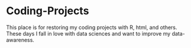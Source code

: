 # Coding-Projects

This place is for restoring my coding projects with R, html, and others. These days I fall in love with data sciences and want to improve my data-awareness. 

